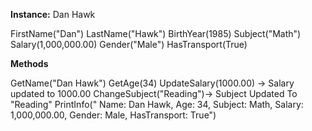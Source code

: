 **Instance:** Dan Hawk

FirstName("Dan")
LastName("Hawk")
BirthYear(1985)
Subject("Math")
Salary(1,000,000.00)
Gender("Male")
HasTransport(True)

**Methods**

GetName("Dan Hawk")
GetAge(34)
UpdateSalary(1000.00) -> Salary updated to 1000.00
ChangeSubject("Reading")-> Subject Updated To "Reading"
PrintInfo(" Name: Dan Hawk, Age: 34, Subject: Math, Salary: 1,000,000.00, Gender: Male, HasTransport: True")
